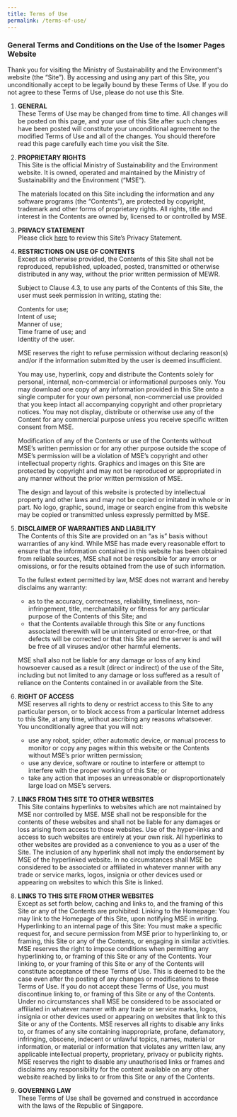 ```yaml
---
title: Terms of Use
permalink: /terms-of-use/
---
```

### **General Terms and Conditions on the Use of the Isomer Pages Website**

Thank you for visiting the Ministry of Sustainability and the Environment's website (the “Site”). By accessing and using any part of this Site, you unconditionally accept to be legally bound by these Terms of Use. If you do not agree to these Terms of Use, please do not use this Site.

1.  **GENERAL**    
    These Terms of Use may be changed from time to time. All changes will be posted on this page, and your use of this Site after such changes have been posted will constitute your unconditional agreement to the modified Terms of Use and all of the changes. You should therefore read this page carefully each time you visit the Site.
    
                    
2.  **PROPRIETARY RIGHTS**    
    This Site is the official Ministry of Sustainability and the Environment website. It is owned, operated and maintained by the Ministry of Sustainability and the Environment (“MSE”).
    
    The materials located on this Site including the information and any software programs (the “Contents”), are protected by copyright, trademark and other forms of proprietary rights. All rights, title and interest in the Contents are owned by, licensed to or controlled by MSE.
    

3.  **PRIVACY STATEMENT**   
    Please click  [here](https://www.mse.gov.sg/privacy) to review this Site’s Privacy Statement.
    

4.  **RESTRICTIONS ON USE OF CONTENTS**  
    Except as otherwise provided, the Contents of this Site shall not be reproduced, republished, uploaded, posted, transmitted or otherwise distributed in any way, without the prior written permission of MEWR.
    
    Subject to Clause 4.3, to use any parts of the Contents of this Site, the user must seek permission in writing, stating the:
    
    Contents for use;  
    Intent of use;  
    Manner of use;  
    Time frame of use; and  
    Identity of the user.
    
    MSE reserves the right to refuse permission without declaring reason(s) and/or if the information submitted by the user is deemed insufficient.
    
    You may use, hyperlink, copy and distribute the Contents solely for personal, internal, non-commercial or informational purposes only. You may download one copy of any information provided in this Site onto a single computer for your own personal, non-commercial use provided that you keep intact all accompanying copyright and other proprietary notices. You may not display, distribute or otherwise use any of the Content for any commercial purpose unless you receive specific written consent from MSE.
    
    Modification of any of the Contents or use of the Contents without MSE’s written permission or for any other purpose outside the scope of MSE’s permission will be a violation of MSE’s copyright and other intellectual property rights. Graphics and images on this Site are protected by copyright and may not be reproduced or appropriated in any manner without the prior written permission of MSE.
    
    The design and layout of this website is protected by intellectual property and other laws and may not be copied or imitated in whole or in part. No logo, graphic, sound, image or search engine from this website may be copied or transmitted unless expressly permitted by MSE.
    
5.  **DISCLAIMER OF WARRANTIES AND LIABILITY**  
    The Contents of this Site are provided on an “as is” basis without warranties of any kind. While MSE has made every reasonable effort to ensure that the information contained in this website has been obtained from reliable sources, MSE shall not be responsible for any errors or omissions, or for the results obtained from the use of such information.
    
    To the fullest extent permitted by law, MSE does not warrant and hereby disclaims any warranty:
    
    -   as to the accuracy, correctness, reliability, timeliness, non-infringement, title, merchantability or fitness for any particular purpose of the Contents of this Site; and
    -   that the Contents available through this Site or any functions associated therewith will be uninterrupted or error-free, or that defects will be corrected or that this Site and the server is and will be free of all viruses and/or other harmful elements.

    
    MSE shall also not be liable for any damage or loss of any kind howsoever caused as a result (direct or indirect) of the use of the Site, including but not limited to any damage or loss suffered as a result of reliance on the Contents contained in or available from the Site.
    
6.  **RIGHT OF ACCESS**  
    MSE reserves all rights to deny or restrict access to this Site to any particular person, or to block access from a particular Internet address to this Site, at any time, without ascribing any reasons whatsoever.  
    You unconditionally agree that you will not:
    
    -   use any robot, spider, other automatic device, or manual process to monitor or copy any pages within this website or the Contents without MSE’s prior written permission;
    -   use any device, software or routine to interfere or attempt to interfere with the proper working of this Site; or
    -   take any action that imposes an unreasonable or disproportionately large load on MSE’s servers.


7.  **LINKS FROM THIS SITE TO OTHER WEBSITES**     
    This Site contains hyperlinks to websites which are not maintained by MSE nor controlled by MSE. MSE shall not be responsible for the contents of these websites and shall not be liable for any damages or loss arising from access to those websites. Use of the hyper-links and access to such websites are entirely at your own risk. All hyperlinks to other websites are provided as a convenience to you as a user of the Site. The inclusion of any hyperlink shall not imply the endorsement by MSE of the hyperlinked website. In no circumstances shall MSE be considered to be associated or affiliated in whatever manner with any trade or service marks, logos, insignia or other devices used or appearing on websites to which this Site is linked.
    
8.  **LINKS TO THIS SITE FROM OTHER WEBSITES**  
    Except as set forth below, caching and links to, and the framing of this Site or any of the Contents are prohibited: Linking to the Homepage: You may link to the Homepage of this Site, upon notifying MSE in writing. Hyperlinking to an internal page of this Site: You must make a specific request for, and secure permission from MSE prior to hyperlinking to, or framing, this Site or any of the Contents, or engaging in similar activities. MSE reserves the right to impose conditions when permitting any hyperlinking to, or framing of this Site or any of the Contents. Your linking to, or your framing of this Site or any of the Contents will constitute acceptance of these Terms of Use. This is deemed to be the case even after the posting of any changes or modifications to these Terms of Use. If you do not accept these Terms of Use, you must discontinue linking to, or framing of this Site or any of the Contents. Under no circumstances shall MSE be considered to be associated or affiliated in whatever manner with any trade or service marks, logos, insignia or other devices used or appearing on websites that link to this Site or any of the Contents. MSE reserves all rights to disable any links to, or frames of any site containing inappropriate, profane, defamatory, infringing, obscene, indecent or unlawful topics, names, material or information, or material or information that violates any written law, any applicable intellectual property, proprietary, privacy or publicity rights. MSE reserves the right to disable any unauthorised links or frames and disclaims any responsibility for the content available on any other website reached by links to or from this Site or any of the Contents.
    
9.  **GOVERNING LAW**  
    These Terms of Use shall be governed and construed in accordance with the laws of the Republic of Singapore.

